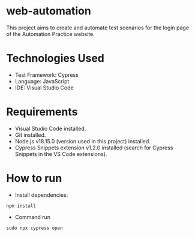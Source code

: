 # web-automation

This project aims to create and automate test scenarios for the login page of the Automation Practice website.

# Technologies Used
- Test Framework: Cypress
- Language: JavaScript
- IDE: Visual Studio Code

# Requirements
- Visual Studio Code installed.
- Git installed.
- Node.js v18.15.0 (version used in this project) installed.
- Cypress Snippets extension v1.2.0 installed (search for Cypress Snippets in the VS Code extensions).

# How to run
- Install dependencies:
```
npm install
```
- Command run
```
sudo npx cypress open
```